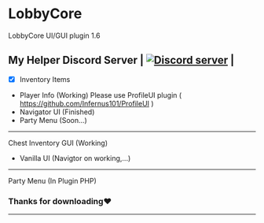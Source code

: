 # LobbyCore
LobbyCore UI/GUI plugin 1.6

## My Helper Discord Server | <a href="https://discord.gg/dUfySJ2"><img src="https://discordapp.com/api/guilds/402639859535052811/embed.png" alt="Discord server"/></a> |

- [x] Inventory Items
- Player Info (Working) Please use ProfileUI plugin ( https://github.com/Infernus101/ProfileUI )
- Navigator UI (Finished)
- Party Menu (Soon...)
--------

Chest Inventory GUI (Working)
- Vanilla UI (Navigtor on working,...)
-----------
Party Menu (In Plugin PHP)

### Thanks for downloading❤
-------------
